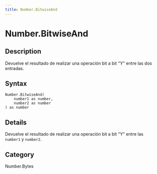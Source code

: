 ```yaml
---
title: Number.BitwiseAnd
---
```


# Number.BitwiseAnd


## Description

Devuelve el resultado de realizar una operación bit a bit &#34;Y&#34; entre las dos entradas.


## Syntax

```powerquery
Number.BitwiseAnd(
    number1 as number,
    number2 as number
) as number
```


## Details

Devuelve el resultado de realizar una operación bit a bit "Y" entre las <code>number1</code> y <code>number2</code>.



## Category
Number.Bytes
